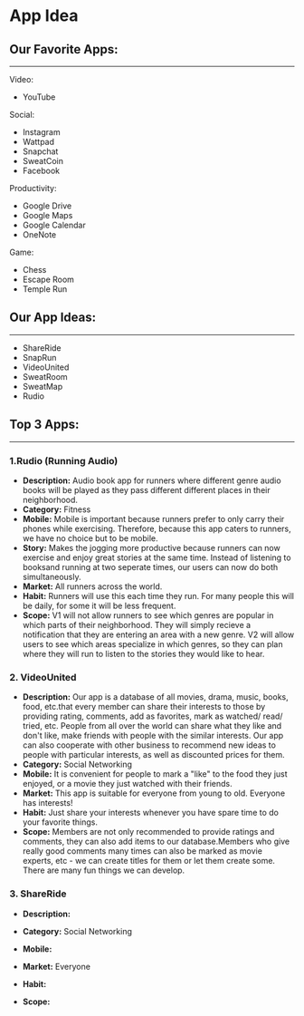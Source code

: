 # App Idea

## Our Favorite Apps:
____________________________________
Video:
- YouTube

Social:
- Instagram
- Wattpad
- Snapchat
- SweatCoin
- Facebook

Productivity:
- Google Drive
- Google Maps
- Google Calendar
- OneNote

Game:
- Chess
- Escape Room
- Temple Run


## Our App Ideas:
_________________________________________
- ShareRide
- SnapRun
- VideoUnited
- SweatRoom
- SweatMap
- Rudio


## Top 3 Apps:
_______________________________________
 ### 1.Rudio (Running Audio)
   - **Description:** Audio book app for runners where different genre audio books will be played as they pass different different places in their neighborhood. 
   - **Category:** Fitness 
   - **Mobile:** Mobile is important because runners prefer to only carry their phones while exercising. Therefore, because this app caters to runners, we have no choice but to be mobile. 
   - **Story:** Makes the jogging more productive because runners can now exercise and enjoy great stories at the same time. Instead of listening to booksand running at two seperate times, our users can now do both simultaneously. 
   - **Market:** All runners across the world. 
   - **Habit:** Runners will use this each time they run. For many people this will be daily, for some it will be less frequent. 
   - **Scope:** V1 will not allow runners to see which genres are popular in which parts of their neighborhood. They will simply recieve a notification that they are entering an area with a new genre. V2 will allow users to see which areas specialize in which genres, so they can plan where they will run to listen to the stories they would like to hear.

 ### 2. VideoUnited
   - **Description:** Our app is a database of all movies, drama, music, books, food, etc.that every member can share their interests to those by providing rating, comments, add as favorites, mark as watched/ read/ tried, etc. People from all over the world can share what they like and don't like, make friends with people with the similar interests. Our app can also cooperate with other business to recommend new ideas to people with particular interests, as well as discounted prices for them.
   - **Category:** Social Networking
   - **Mobile:** It is convenient for people to mark a "like" to the food they just enjoyed, or a movie they just watched with their friends.
   - **Market:** This app is suitable for everyone from young to old. Everyone has interests!
   - **Habit:** Just share your interests whenever you have spare time to do your favorite things.
   - **Scope:** Members are not only recommended to provide ratings and comments, they can also add items to our database.Members who give really good comments many times can also be marked as movie experts, etc - we can create titles for them or let them create some. There are many fun things we can develop.
  
### 3. ShareRide
   - **Description:** 

   - **Category:** Social Networking

   - **Mobile:**

    
   - **Market:** Everyone

   - **Habit:** 

   - **Scope:** 


